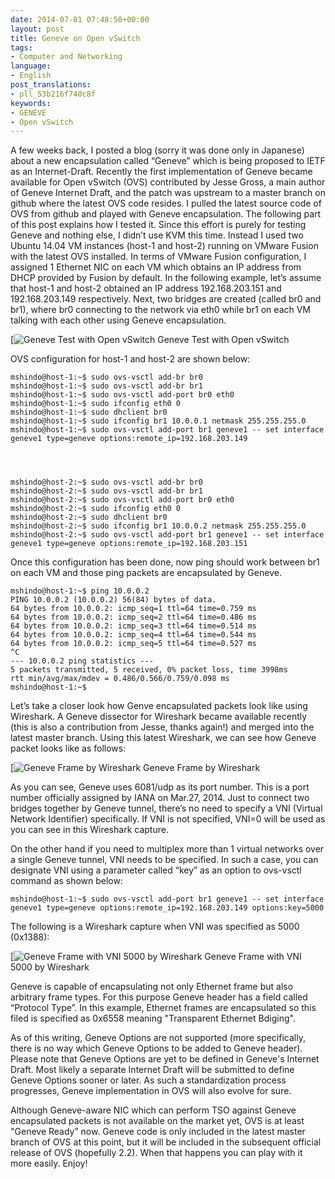 ```yaml
---
date: 2014-07-01 07:48:50+00:00
layout: post
title: Geneve on Open vSwitch
tags:
- Computer and Networking
language:
- English
post_translations:
- pll_53b216f740c8f
keywords:
- GENEVE
- Open vSwitch
---
```


A few weeks back, I posted a blog (sorry it was done only in Japanese) about a new encapsulation called “Geneve” which is being proposed to IETF as an Internet-Draft. Recently the first implementation of Geneve became available for Open vSwitch (OVS) contributed by Jesse Gross, a main author of Geneve Internet Draft, and the patch was upstream to a master branch on github where the latest OVS code resides. I pulled the latest source code of OVS from github and played with Geneve encapsulation. The following part of this post explains how I tested it. Since this effort is purely for testing Geneve and nothing else, I didn’t use KVM this time. Instead I used two Ubuntu 14.04 VM instances (host-1 and host-2) running on VMware Fusion with the latest OVS installed. In terms of VMware Fusion configuration, I assigned 1 Ethernet NIC on each VM which obtains an IP address from DHCP provided by Fusion by default. In the following example, let’s assume that host-1 and host-2 obtained an IP address 192.168.203.151 and 192.168.203.149 respectively. Next, two bridges are created (called br0 and br1), where br0 connecting to the network via eth0 while br1 on each VM talking with each other using Geneve encapsulation.

[![Geneve Test with Open vSwitch]({{site.baseurl}}/images/geneve-test.svg) Geneve Test with Open vSwitch

OVS configuration for host-1 and host-2 are shown below:

    
    mshindo@host-1:~$ sudo ovs-vsctl add-br br0
    mshindo@host-1:~$ sudo ovs-vsctl add-br br1
    mshindo@host-1:~$ sudo ovs-vsctl add-port br0 eth0
    mshindo@host-1:~$ sudo ifconfig eth0 0
    mshindo@host-1:~$ sudo dhclient br0
    mshindo@host-1:~$ sudo ifconfig br1 10.0.0.1 netmask 255.255.255.0
    mshindo@host-1:~$ sudo ovs-vsctl add-port br1 geneve1 -- set interface geneve1 type=geneve options:remote_ip=192.168.203.149



    
    mshindo@host-2:~$ sudo ovs-vsctl add-br br0
    mshindo@host-2:~$ sudo ovs-vsctl add-br br1
    mshindo@host-2:~$ sudo ovs-vsctl add-port br0 eth0
    mshindo@host-2:~$ sudo ifconfig eth0 0
    mshindo@host-2:~$ sudo dhclient br0
    mshindo@host-2:~$ sudo ifconfig br1 10.0.0.2 netmask 255.255.255.0
    mshindo@host-2:~$ sudo ovs-vsctl add-port br1 geneve1 -- set interface geneve1 type=geneve options:remote_ip=192.168.203.151


Once this configuration has been done, now ping should work between br1 on each VM and those ping packets are encapsulated by Geneve.

    
    mshindo@host-1:~$ ping 10.0.0.2
    PING 10.0.0.2 (10.0.0.2) 56(84) bytes of data.
    64 bytes from 10.0.0.2: icmp_seq=1 ttl=64 time=0.759 ms
    64 bytes from 10.0.0.2: icmp_seq=2 ttl=64 time=0.486 ms
    64 bytes from 10.0.0.2: icmp_seq=3 ttl=64 time=0.514 ms
    64 bytes from 10.0.0.2: icmp_seq=4 ttl=64 time=0.544 ms
    64 bytes from 10.0.0.2: icmp_seq=5 ttl=64 time=0.527 ms
    ^C
    --- 10.0.0.2 ping statistics ---
    5 packets transmitted, 5 received, 0% packet loss, time 3998ms
    rtt min/avg/max/mdev = 0.486/0.566/0.759/0.098 ms
    mshindo@host-1:~$


Let’s take a closer look how Genve encapsulated packets look like using Wireshark. A Geneve dissector for Wireshark became available recently (this is also a contribution from Jesse, thanks again!) and merged into the latest master branch. Using this latest Wireshark, we can see how Geneve packet looks like as follows:

[![Geneve Frame by Wireshark]({{site.baseurl}}/images/geneve-300x207.png) Geneve Frame by Wireshark

As you can see, Geneve uses 6081/udp as its port number. This is a port number officially assigned by IANA on Mar.27, 2014. Just to connect two bridges together by Geneve tunnel, there’s no need to specify a VNI (Virtual Network Identifier) specifically. If VNI is not specified, VNI=0 will be used as you can see in this Wireshark capture.

On the other hand if you need to multiplex more than 1 virtual networks over a single Geneve tunnel, VNI needs to be specified. In such a case, you can designate VNI using a parameter called “key” as an option to ovs-vsctl command as shown below:

    
    mshindo@host-1:~$ sudo ovs-vsctl add-port br1 geneve1 -- set interface geneve1 type=geneve options:remote_ip=192.168.203.149 options:key=5000


The following is a Wireshark capture when VNI was specified as 5000 (0x1388):

[![Geneve Frame with VNI 5000 by Wireshark]({{site.baseurl}}/images/geneve-vni5000-300x207.png) Geneve Frame with VNI 5000 by Wireshark

Geneve is capable of encapsulating not only Ethernet frame but also arbitrary frame types. For this purpose Geneve header has a field called “Protocol Type”. In this example, Ethernet frames are encapsulated so this filed is specified as 0x6558 meaning "Transparent Ethernet Bdiging".

As of this writing, Geneve Options are not supported (more specifically, there is no way which Geneve Options to be added to Geneve header). Please note that Geneve Options are yet to be defined in Geneve's Internet Draft. Most likely a separate Internet Draft will be submitted to define Geneve Options sooner or later. As such a standardization process progresses, Geneve implementation in OVS will also evolve for sure.

Although Geneve-aware NIC which can perform TSO against Geneve encapsulated packets is not available on the market yet, OVS is at least "Geneve Ready” now. Geneve code is only included in the latest master branch of OVS at this point, but it will be included in the subsequent official release of OVS (hopefully 2.2). When that happens you can play with it more easily. Enjoy!
